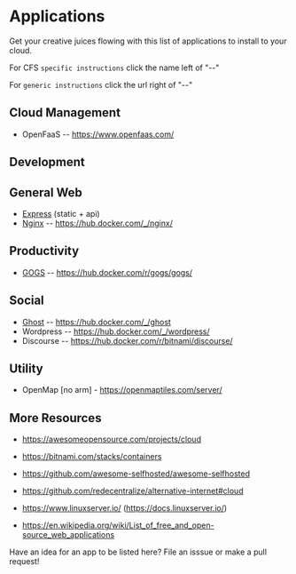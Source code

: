 # Applications

Get your creative juices flowing with this list of applications to install to your cloud.

For CFS `specific instructions` click the name left of "--"

For `generic instructions` click the url right of "--"

## Cloud Management
* OpenFaaS -- https://www.openfaas.com/

## Development

## General Web 
* [Express](express.md) (static + api)
* [Nginx](nginx.md) -- https://hub.docker.com/_/nginx/

## Productivity
* [GOGS](gogs.md) -- https://hub.docker.com/r/gogs/gogs/

## Social
* [Ghost](ghost.md) -- https://hub.docker.com/_/ghost
* Wordpress -- https://hub.docker.com/_/wordpress/
* Discourse -- https://hub.docker.com/r/bitnami/discourse/

## Utility
* OpenMap [no arm] - https://openmaptiles.com/server/

## More Resources
* https://awesomeopensource.com/projects/cloud
* https://bitnami.com/stacks/containers
* https://github.com/awesome-selfhosted/awesome-selfhosted
* https://github.com/redecentralize/alternative-internet#cloud
* https://www.linuxserver.io/ (https://docs.linuxserver.io/)

* https://en.wikipedia.org/wiki/List_of_free_and_open-source_web_applications




Have an idea for an app to be listed here?  File an isssue or make a pull request!
